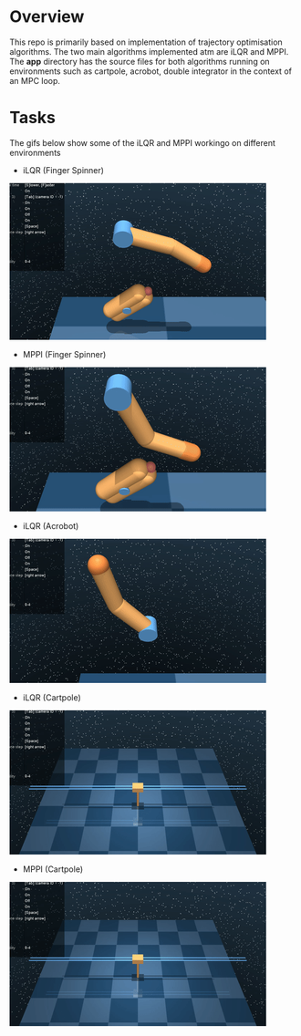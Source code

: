# Overview

This repo is primarily based on implementation of trajectory optimisation algorithms. The two main algorithms implemented atm are iLQR and MPPI.
The **app** directory has the source files for both algorithms running on environments such as cartpole, acrobot, double integrator in the context of an MPC loop.


# Tasks
The gifs below show some of the iLQR and MPPI workingo on different environments
- iLQR (Finger Spinner)

![Alt Text](gifs/finger_ilqr.gif) 

- MPPI (Finger Spinner)

![Alt Text](gifs/mppi_finger.gif)

- iLQR (Acrobot)

![Alt Text](gifs/acrobot_ilqr.gif)

- iLQR (Cartpole)

![Alt Text](gifs/cp_ilqr.gif)

- MPPI (Cartpole)

![Alt Text](gifs/cp_mppi.gif)


